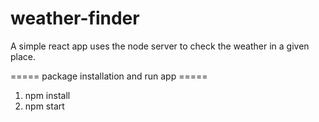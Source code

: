 # weather-finder

A simple react app uses the node server to check the weather in a given place.

===== package installation and run app =====

1. npm install
2. npm start
